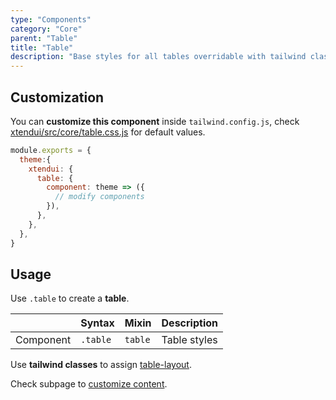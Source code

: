 ```yaml
---
type: "Components"
category: "Core"
parent: "Table"
title: "Table"
description: "Base styles for all tables overridable with tailwind classes."
---
```


## Customization

You can **customize this component** inside `tailwind.config.js`, check [xtendui/src/core/table.css.js](https://github.com/minimit/xtendui/blob/master/src/core/list.css.js) for default values.

```jsx
module.exports = {
  theme:{
    xtendui: {
      table: {
        component: theme => ({
          // modify components
        }),
      },
    },
  },
}
```

## Usage

Use `.table` to create a **table**.

<div class="table-overflow">

|                      | Syntax                          | Mixin            | Description                   |
| ----------------------- | ----------------------------------------- | -----------------------------| ----------------------------- |
| Component                  | `.table`                     | `table`                | Table styles            |

</div>

<demo>
  <demovanilla src="vanilla/components/core/table/usage">
  </demovanilla>
</demo>

Use **tailwind classes** to assign [table-layout](https://tailwindcss.com/docs/table-layout).

<demo>
  <demovanilla src="vanilla/components/core/table/usage-fixed">
  </demovanilla>
</demo>

Check subpage to [customize content](/components/core/table/content).
